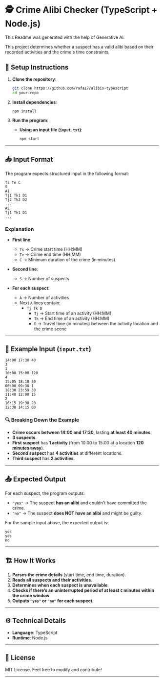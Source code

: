 # 🕵️ Crime Alibi Checker (TypeScript + Node.js)

This Readme was generated with the help of Generative AI.

This project determines whether a suspect has a valid alibi based on their recorded activities and the crime's time constraints.

## 🚀 Setup Instructions

1. **Clone the repository**:
   ```sh
   git clone https://github.com/rafa17/alibis-typescript
   cd your-repo
   ```

2. **Install dependencies**:
   ```sh
   npm install
   ```

3. **Run the program**:
   - **Using an input file (`input.txt`)**:
     ```sh
     npm start
     ```

---

## 📥 Input Format

The program expects structured input in the following format:

```
Ts Te C
S
A1
Tj1 Tk1 D1
Tj2 Tk2 D2
...
A2
Tj1 Tk1 D1
...
```

### **Explanation**
- **First line**:  
  - `Ts` → Crime start time (HH:MM)  
  - `Te` → Crime end time (HH:MM)  
  - `C` → Minimum duration of the crime (in minutes)  

- **Second line**:  
  - `S` → Number of suspects  

- **For each suspect**:
  - `A` → Number of activities  
  - Next `A` lines contain:
    - `Tj Tk D`  
      - `Tj` → Start time of an activity (HH:MM)  
      - `Tk` → End time of an activity (HH:MM)  
      - `D` → Travel time (in minutes) between the activity location and the crime scene  

---

## 📝 Example Input (`input.txt`)

```
14:00 17:30 40
3
1
10:00 15:00 120
4
15:05 18:10 30
00:00 09:30 1
18:30 23:59 30
11:40 12:00 15
2
16:15 19:30 20
12:30 14:15 60
```

### 🔍 **Breaking Down the Example**
- **Crime occurs between 14:00 and 17:30**, lasting **at least 40 minutes**.
- **3 suspects**.
- **First suspect** has **1 activity** (from 10:00 to 15:00 at a location **120 minutes away**).
- **Second suspect** has **4 activities** at different locations.
- **Third suspect** has **2 activities**.

---

## 📤 Expected Output

For each suspect, the program outputs:
- `"yes"` → The suspect **has an alibi** and couldn't have committed the crime.
- `"no"` → The suspect **does NOT have an alibi** and might be guilty.

For the sample input above, the expected output is:

```
yes
yes
no
```

---

## 🏗️ How It Works
1. **Parses the crime details** (start time, end time, duration).
2. **Reads all suspects and their activities**.
3. **Determines when each suspect is unavailable**.
4. **Checks if there’s an uninterrupted period of at least `C` minutes within the crime window**.
5. **Outputs `"yes"` or `"no"` for each suspect**.

---

## ⚙️ Technical Details
- **Language**: TypeScript
- **Runtime**: Node.js

---

## 📜 License
MIT License. Feel free to modify and contribute!

---
